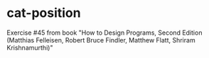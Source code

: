 # cat-position
Exercise #45 from book "How to Design Programs, Second Edition (Matthias Felleisen, Robert Bruce Findler, Matthew Flatt, Shriram Krishnamurthi)"

